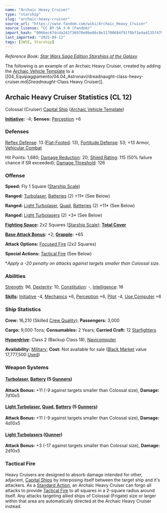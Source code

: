 ```yaml
---
name: "Archaic Heavy Cruiser"
type: "starship"
slug: "archaic-heavy-cruiser"
source_url: "https://swse.fandom.com/wiki/Archaic_Heavy_Cruiser"
source_license: "CC BY-SA 3.0 (Fandom)"
import_hash: "0066ec67dcda242f36970e0be06c8e11700684f91f8bf1e4ad135f479e5ff868"
last_imported: "2025-09-12"
tags: [SWSE, Starship]
---
```

*Reference Book: [Star Wars Saga Edition Starships of the Galaxy](https://swse.fandom.com/wiki/Star_Wars_Saga_Edition_Starships_of_the_Galaxy)*

The following is an example of an Archaic Heavy Cruiser, created by adding the [Archaic Vehicle Template](https://swse.fandom.com/wiki/Archaic_Vehicle_Template) to a [[04_Equipaggiamento/04.04_Astronavi/dreadnaught-class-heavy-cruiser.md|*Dreadnaught*-Class Heavy Cruiser]].

## Archaic Heavy Cruiser Statistics (CL 12)
Colossal (Cruiser) [Capital Ship](https://swse.fandom.com/wiki/Capital_Ship) ([Archaic Vehicle Template](https://swse.fandom.com/wiki/Archaic_Vehicle_Template))

**[Initiative](https://swse.fandom.com/wiki/Initiative):** -4; **Senses:** [Perception](https://swse.fandom.com/wiki/Perception) +6
### Defenses
[Reflex Defense](https://swse.fandom.com/wiki/Reflex_Defense_(Vehicles)): 13 ([Flat-Footed](https://swse.fandom.com/wiki/Flat-Footed): 13), [Fortitude Defense](https://swse.fandom.com/wiki/Fortitude_Defense_(Vehicles)): 53; +13 Armor, [Vehicular Combat](https://swse.fandom.com/wiki/Vehicular_Combat)

Hit Points: 1,680; [Damage Reduction](https://swse.fandom.com/wiki/Damage_Reduction): 20; [Shield Rating](https://swse.fandom.com/wiki/Shield_Rating): 115 (50% failure chance if SR exceeded); [Damage Threshold](https://swse.fandom.com/wiki/Damage_Threshold_(Vehicles)): 126
### Offense
**Speed:** Fly 1 Square ([Starship Scale](https://swse.fandom.com/wiki/Starship_Scale))

**Ranged:** [Turbolaser](https://swse.fandom.com/wiki/Turbolaser), [Batteries](https://swse.fandom.com/wiki/Weapon_Batteries) (2) +11* (See Below)

**Ranged:** [Light Turbolaser](https://swse.fandom.com/wiki/Light_Turbolaser), [Quad](https://swse.fandom.com/wiki/Quad), [Batteries](https://swse.fandom.com/wiki/Weapon_Batteries) (2) +11* (See Below)

**Ranged:** [Light Turbolasers](https://swse.fandom.com/wiki/Light_Turbolasers) (2) +3* (See Below)

**[Fighting Space](https://swse.fandom.com/wiki/Fighting_Space):** 2x2 Squares ([Starship Scale](https://swse.fandom.com/wiki/Starship_Scale)); **[Total Cover](https://swse.fandom.com/wiki/Total_Cover)**

**[Base Attack Bonus](https://swse.fandom.com/wiki/Base_Attack_Bonus):** +2; **[Grapple](https://swse.fandom.com/wiki/Grapple):** +65

**Attack Options:** [Focused Fire](https://swse.fandom.com/wiki/Focused_Fire) (2x2 Squares)

**Special Actions:** [Tactical Fire](https://swse.fandom.com/wiki/Tactical_Fire) (See Below)

**Apply a -20 penalty on attacks against targets smaller than Colossal size.*
### Abilities
[Strength](https://swse.fandom.com/wiki/Strength): 96, [Dexterity](https://swse.fandom.com/wiki/Dexterity): 10, [Constitution](https://swse.fandom.com/wiki/Constitution): -, [Intelligence](https://swse.fandom.com/wiki/Intelligence): 16

**[Skills](https://swse.fandom.com/wiki/Skills):** [Initiative](https://swse.fandom.com/wiki/Initiative) -4, [Mechanics](https://swse.fandom.com/wiki/Mechanics) +6, [Perception](https://swse.fandom.com/wiki/Perception) +6, [Pilot](https://swse.fandom.com/wiki/Pilot) -4, [Use Computer](https://swse.fandom.com/wiki/Use_Computer) +6
### Ship Statistics
**Crew:** 16,210 (Skilled [Crew Quality](https://swse.fandom.com/wiki/Crew_Quality)); **Passengers:** 3,000

**Cargo:** 9,000 Tons; **Consumables:** 2 Years; **Carried Craft:** 12 [Starfighters](https://swse.fandom.com/wiki/Starfighters)

**[Hyperdrive](https://swse.fandom.com/wiki/Hyperdrive):** Class 2 (Backup Class 18), [Navicomputer](https://swse.fandom.com/wiki/Navicomputer)

**Availability:** [Military](https://swse.fandom.com/wiki/Military); **Cost:** Not available for sale ([Black Market](https://swse.fandom.com/wiki/Black_Market) value 17,777,500 [Used](https://swse.fandom.com/wiki/Used))
### Weapon Systems

#### **[Turbolaser](https://swse.fandom.com/wiki/Turbolaser), [Battery](https://swse.fandom.com/wiki/Weapon_Batteries) (5 [Gunners](https://swse.fandom.com/wiki/Gunners))**
**Attack Bonus:** +11 (-9 against targets smaller than Colossal size), **Damage:** 7d10x5
#### **[Light Turbolaser](https://swse.fandom.com/wiki/Light_Turbolaser), [Quad](https://swse.fandom.com/wiki/Quad), [Battery](https://swse.fandom.com/wiki/Weapon_Batteries) (5 [Gunners](https://swse.fandom.com/wiki/Gunners))**
**Attack Bonus:** +11 (-9 against targets smaller than Colossal size), **Damage:** 4d10x5
#### **[Light Turbolasers](https://swse.fandom.com/wiki/Light_Turbolasers) ([Gunner](https://swse.fandom.com/wiki/Gunner))**
**Attack Bonus:** +3 (-17 against targets smaller than Colossal size), **Damage:** 2d10x5
### Tactical Fire

Heavy Cruisers are designed to absorb damage intended for other, adjacent, [Capital Ships](https://swse.fandom.com/wiki/Capital_Ships) by interposing itself between the target ship and it's attackers. As a [Standard Action](https://swse.fandom.com/wiki/Standard_Action), an Archaic Heavy Cruiser can forgo all attacks to provide [Tactical Fire](https://swse.fandom.com/wiki/Tactical_Fire) to all squares in a 2-square radius around itself. Any attacks targeting allied ships of Colossal (Frigate) size or larger within that area are automatically directed at the Archaic Heavy Cruiser instead.